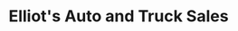 ---
title: "Elliot's Auto and Truck Sales"
url: /dacono/elliots-auto-and-truck-sales/
shop: Autohaus
---